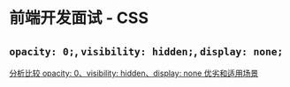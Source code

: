 # 前端开发面试 - CSS

## `opacity: 0;`, `visibility: hidden;`, `display: none;`

[分析比较 opacity: 0、visibility: hidden、display: none 优劣和适用场景](https://muyiy.cn/question/css/57.html)
